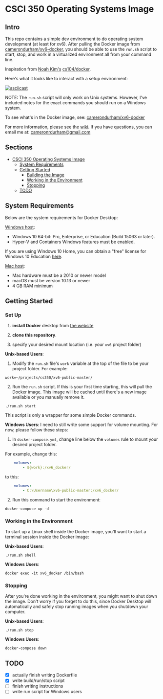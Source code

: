 # CSCI 350 Operating Systems Image

## Intro

This repo contains a simple dev environment to do operating system development
(at least for xv6). After pulling the Docker image from
[camerondurham/xv6-docker](https://github.com/camerondurham/xv6-docker), you
should be able to use the `run.sh` script to start, stop, and work in a
virtualized environment all from your command line.

Inspiration from [Noah Kim's](https://github.com/noahbkim) [cs104/docker](https://github.com/csci104/docker).

Here's what it looks like to interact with a setup environment:

[![asciicast](https://asciinema.org/a/308534.svg)](https://asciinema.org/a/308534)

NOTE: The `run.sh` script will only work on Unix systems. However, I've included notes for the exact commands you should run on a Windows system.

To see what's in the Docker image, see: [camerondurham/xv6-docker](https://github.com/camerondurham/xv6-docker)

For more information, please see the [wiki](https://github.com/camerondurham/cs350-docker/wiki). If you have questions, you can email me at:
cameronrdurham@gmail.com


## Sections

- [CSCI 350 Operating Systems Image](#csci-350-operating-systems-image)
  - [System Requirements](#system-requirements)
  - [Getting Started](#getting-started)
    - [Building the Image](#building-the-image)
    - [Working in the Environment](#working-in-the-environment)
    - [Stopping](#stopping)
  - [TODO](#todo)

## System Requirements

Below are the system requirements for Docker Desktop:

[Windows host](https://docs.docker.com/docker-for-windows/install/):

- Windows 10 64-bit: Pro, Enterprise, or Education (Build 15063 or later).
- Hyper-V and Containers Windows features must be enabled.

If you are using Windows 10 Home, you can obtain a "free" license for Windows 10 Education [here](https://viterbiit.usc.edu/services/hardware-software/microsoft-imagine-downloads/).

[Mac host](https://docs.docker.com/docker-for-mac/install/):

- Mac hardware must be a 2010 or newer model
- macOS must be version 10.13 or newer
- 4 GB RAM minimum

## Getting Started


### Set Up

1. **install Docker** desktop from [the website](https://www.docker.com/products/docker-desktop)

2. **clone this repository**.

3. specify your desired mount location (i.e. your `xv6` project folder)

**Unix-based Users**:

1. Modify the `run.sh` file's `work` variable at the top of the file to be your project folder.
For example:

```shell
work=~/projects/cs350/xv6-public-master/
```

2. Run the `run.sh` script. If this is your first time starting, this will
pull the Docker image. This image will be cached until there's a new image
available or you manually remove it.

```shell
./run.sh start
```

This script is only a wrapper for some simple Docker commands.

**Windows Users**: I need to still write some support for volume mounting. For now, please follow these steps:

1. In `docker-compose.yml`, change line below the `volumes` rule to mount your desired project folder.

For example, change this:

```yml
    volumes:
        - ${work}:/xv6_docker/
```

to this:

```yml
    volumes:
        - C:\Username\xv6-public-master:/xv6_docker/
```

2. Run this command to start the environment:

```shell
docker-compose up -d
```

### Working in the Environment

To start up a Linux shell inside the Docker image, you'll want to start a terminal session inside the Docker image:

**Unix-based Users**:

```shell
./run.sh shell
```

**Windows Users**:

```shell
docker exec -it xv6_docker /bin/bash
```

### Stopping

After you're done working in the environment, you might want to shut down the image. Don't worry if you forget to
do this, since Docker Desktop will automatically and safely stop running images when you shutdown your computer.

**Unix-based Users**:

```shell
./run.sh stop
```

**Windows Users**:

```shell
docker-compose down
```

## TODO

- [x] actually finish writing Dockerfile
- [x] write build/run/stop script
- [ ] finish writing instructions
- [ ] write run script for Windows users
